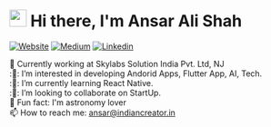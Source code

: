 # <img src="https://raw.githubusercontent.com/iampavangandhi/iampavangandhi/master/gifs/Hi.gif" width="30px"> Hi there, I'm Ansar Ali Shah

[![Website](https://img.shields.io/badge/kevinfeng.ga-grey?style=for-the-badge&url=https%3A%2F%2Fkevinfeng.ga)](https://indiancreator.in)
[![Medium](https://img.shields.io/badge/Medium-black?style=for-the-badge&logo=medium&logoColor=white&link=https://medium.com/@kevinfeng-cs88)](https://medium.com/@ansaralisahh)
[![Linkedin](https://img.shields.io/badge/LinkedIn-blue?style=for-the-badge&logo=linkedin&labelColor=blue&link=https://www.linkedin.com/in/kevin-feng-87a174202/)](https://www.linkedin.com/in/ansaralisahh/)

:school: Currently working at Skylabs Solution India Pvt. Ltd, NJ</br>
:👀: I’m interested in developing Andorid Apps, Flutter App, AI, Tech.</br>
:🌱: I’m currently learning React Native.</br>
:💞️: I’m looking to collaborate on StartUp. </br>
:shower: Fun fact: I'm astronomy lover</br>
:mailbox: How to reach me: <a href="mailto:ansar@indiancreator.in">ansar@indiancreator.in</a>
